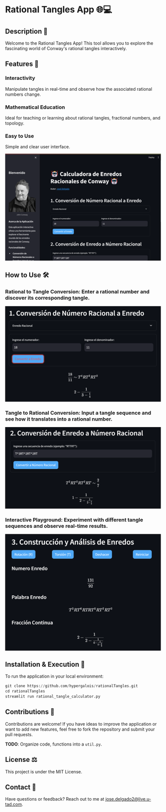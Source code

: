 # Rational Tangles App 🌐💻
## Description 📝
Welcome to the Rational Tangles App! This tool allows you to explore the fascinating world of Conway's rational tangles interactively.

## Features 🌟
### **Interactivity**
Manipulate tangles in real-time and observe how the associated rational numbers change.

### **Mathematical Education**
Ideal for teaching or learning about rational tangles, fractional numbers, and topology.

### **Easy to Use**
Simple and clear user interface.

![App](images/1.png)

## How to Use 🛠️
### Rational to Tangle Conversion: Enter a rational number and discover its corresponding tangle.
![App](images/2.png)

### Tangle to Rational Conversion: Input a tangle sequence and see how it translates into a rational number.
![App](images/3.png)

### Interactive Playground: Experiment with different tangle sequences and observe real-time results.
![App](images/4.png)

## Installation & Execution 🚀
To run the application in your local environment:

```python
git clone https://github.com/hypergalois/rationalTangles.git
cd rationalTangles
streamlit run rational_tangle_calculator.py
```

## Contributions 🤝
Contributions are welcome! If you have ideas to improve the application or want to add new features, feel free to fork the repository and submit your pull requests.

**TODO**: Organize code, functions into a `util.py`.

## License ⚖️
This project is under the MIT License.

## Contact 📩
Have questions or feedback? Reach out to me at jose.delgado2@live.u-tad.com.
